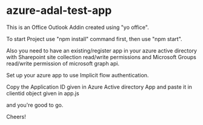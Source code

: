 # azure-adal-test-app
This is an Office Outlook Addin created using "yo office".

To start Project use "npm install" command first, then use "npm start".

Also you need to have an existing/register app in your azure active directory with Sharepoint site collection read/write permissions and Microsoft Groups read/write permission of microsoft graph api.

Set up your azure app to use Implicit flow authentication.

Copy the Application ID given in Azure Active directory App and paste it in clientid object given in app.js

and you're good to go.

Cheers!
